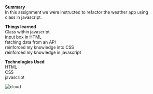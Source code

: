  <strong>Summary</strong><br/>
In this assignment we were instructed to refactor the weather app using class in javascript.   

<strong>Things learned</strong><br/>
Class within  javascript<br/>
input box in HTML<br/>
fetching data from an API<br/>
reinforced my knowledge into CSS<br/>
reinforced my knowledge in javascript<br/>

<strong>Technologies Used</strong><br/>
HTML<br/>
CSS<br/>
javascript<br/>


![cloud](https://user-images.githubusercontent.com/44300521/49692891-dc6f0500-fb32-11e8-9cb7-fd776194b46c.gif)
